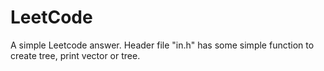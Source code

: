# LeetCode
A simple Leetcode answer.
Header file "in.h" has some simple function to create tree, print vector or tree.
